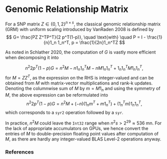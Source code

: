 # Genomic Relationship Matrix
For a SNP matrix $Z\in \{0,1,2\}^{n \times s}$, the classical genomic relationship matrix (GRM) with uniform scaling introduced by VanRaden 2008 is defined by
$$ G= \frac{PZ Z^TP^T}{2 p^T(1-p)}, \quad \text{with} \quad P = I - \frac{1}{n}1_n 1_n^T, p = \frac{1}{2n}1_n^TZ $$

As noted in Schlather 2020, the computation of $G$ is vastly more efficient when decomposing it into

$$ n^2 2 p^T(1-p) G =n^2 M - n 1_n1_n^TM - nM 1_n 1_n^T + 1_n1_n^TM 1_n 1_n^T, $$
for $M= ZZ^T$, as the expression on the RHS is integer-valued and can be obtained from $M$ with matrix-vector multiplications and rank-k updates. Denoting the columnwise sum of $M$ by $m = M1_n$ and using the symmetry of $M$, the above expression can be reformulated into  
$$  n^2 2 p^T(1-p) G = n^2 M + (-n) ( 1_n m^T + m1_n^T) + (1_n^Tm) 1_n 1_n^T,$$
which corresponds to a `syr2` operation followed by a `syr`.

In practice, $n^2M$ could leave the `Int32` range when $n^2 s > 2^{29}\approx 536$ mn. For the lack of appropriate accumulators on GPUs, we hence convert the entries of $M$ to double-precision floating point values after computation of $M$, as there are hardly any integer-valued BLAS Level-2 operations anyway. 


### References
